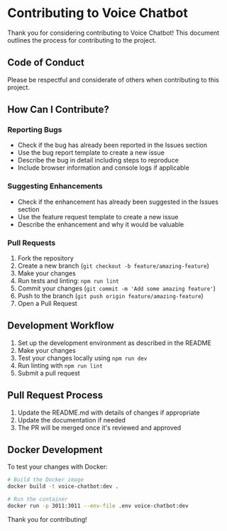 # Contributing to Voice Chatbot

Thank you for considering contributing to Voice Chatbot! This document outlines the process for contributing to the project.

## Code of Conduct

Please be respectful and considerate of others when contributing to this project.

## How Can I Contribute?

### Reporting Bugs

- Check if the bug has already been reported in the Issues section
- Use the bug report template to create a new issue
- Describe the bug in detail including steps to reproduce
- Include browser information and console logs if applicable

### Suggesting Enhancements

- Check if the enhancement has already been suggested in the Issues section
- Use the feature request template to create a new issue
- Describe the enhancement and why it would be valuable

### Pull Requests

1. Fork the repository
2. Create a new branch (`git checkout -b feature/amazing-feature`)
3. Make your changes
4. Run tests and linting: `npm run lint`
5. Commit your changes (`git commit -m 'Add some amazing feature'`)
6. Push to the branch (`git push origin feature/amazing-feature`)
7. Open a Pull Request

## Development Workflow

1. Set up the development environment as described in the README
2. Make your changes
3. Test your changes locally using `npm run dev`
4. Run linting with `npm run lint`
5. Submit a pull request

## Pull Request Process

1. Update the README.md with details of changes if appropriate
2. Update the documentation if needed
3. The PR will be merged once it's reviewed and approved

## Docker Development

To test your changes with Docker:

```bash
# Build the Docker image
docker build -t voice-chatbot:dev .

# Run the container
docker run -p 3011:3011 --env-file .env voice-chatbot:dev
```

Thank you for contributing!